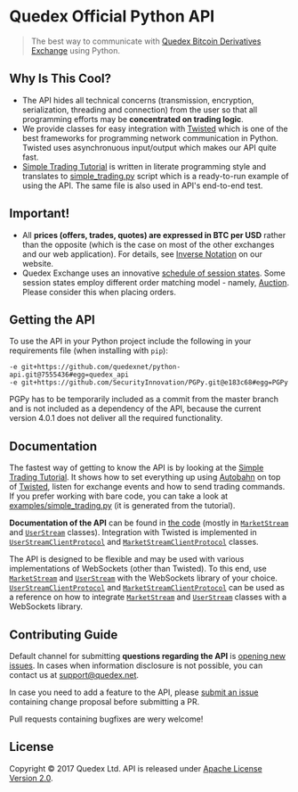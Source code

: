 # Quedex Official Python API

> The best way to communicate with [Quedex Bitcoin Derivatives Exchange](https://quedex.net)
using Python.

## Why Is This Cool?

 * The API hides all technical concerns (transmission, encryption, serialization,
   threading and connection) from the user so that all programming efforts may be
   **concentrated on trading logic**.
 * We provide classes for easy integration with [Twisted][twisted] which is one of the best
   frameworks for programming network communication in Python. Twisted uses asynchronuous
   input/output which makes our API quite fast.
 * [Simple Trading Tutorial][simple_trading.py.md] is written in literate programming style
   and translates to [simple_trading.py][simple_trading.py] script which is a&nbsp;ready-to-run
   example of using the API. The same file is also used in API's end-to-end test.

## Important!

* All **prices (offers, trades, quotes) are expressed in BTC per USD** rather than the opposite
  (which is the case on&nbsp;most of the other exchanges and our web application). For details,
  see [Inverse Notation][inverse-notation-docs] on our website.
* Quedex Exchange uses an innovative [schedule of session states][faq-session-schedule]. Some
  session states employ different order matching model - namely, [Auction][faq-what-is-auction].
  Please consider this when placing orders.

## Getting the API

To use the API in your Python project include the following in your requirements file
(when installing with `pip`):

```
-e git+https://github.com/quedexnet/python-api.git@7555436#egg=quedex_api
-e git+https://github.com/SecurityInnovation/PGPy.git@e183c68#egg=PGPy
```
PGPy has to be temporarily included as a commit from the master branch and is not included
as a dependency of the API, because the current version 4.0.1 does not deliver all the required
functionality.

## Documentation

The fastest way of getting to know the API is by looking at the
[Simple Trading Tutorial][simple_trading.py.md]. It shows how to set everything up using
[Autobahn][autobahn] on top of [Twisted][twisted], listen for exchange events
and how to send trading commands.
If you prefer working with bare code, you can take a look at
[examples/simple_trading.py][simple_trading.py] (it is generated from the tutorial).

**Documentation of the API** can be found in [the code][code] (mostly in
[`MarketStream`][market_stream.py] and [`UserStream`][user_stream.py] classes).
Integration with Twisted is implemented in [`UserStreamClientProtocol`][user_stream_client.py]
and [`MarketStreamClientProtocol`][market_stream_client.py] classes.

The API is designed to be flexible and may be used with various implementations of WebSockets
(other than Twisted). To&nbsp;this end, use [`MarketStream`][market_stream.py] and
[`UserStream`][user_stream.py] with the WebSockets library of your choice.
[`UserStreamClientProtocol`][user_stream_client.py] and [`MarketStreamClientProtocol`][
market_stream_client.py] can be used as a reference on how to integrate [`MarketStream`][
market_stream.py] and [`UserStream`][user_stream.py] classes with a WebSockets library.

## Contributing Guide

Default channel for submitting **questions regarding the API** is [opening new issues][new-issue].
In cases when information disclosure is&nbsp;not possible, you can contact us at support@quedex.net.

In case you need to add a feature to the API, please [submit an issue][new-issue]
containing change proposal before submitting a PR.

Pull requests containing bugfixes are wery welcome!

## License

Copyright &copy; 2017 Quedex Ltd. API is released under [Apache License Version 2.0](LICENSE).

[autobahn]: https://github.com/crossbario/autobahn-python
[twisted]: https://www.twistedmatrix.com/
[simple_trading.py.md]: docs/tutorials/simple_trading.py.md
[simple_trading.py]: examples/simple_trading.py
[code]: quedex_api
[user_stream.py]: quedex_api/user_stream.py
[market_stream.py]: quedex_api/market_stream.py
[user_stream_client.py]: quedex_api/user_stream.py
[market_stream_client.py]: quedex_api/market_stream.py
[inverse-notation-docs]: https://quedex.net/doc/inverse_notation
[faq-session-schedule]: https://quedex.net/faq#session_schedule
[faq-what-is-auction]: https://quedex.net/faq#what_is_auction
[new-issue]: https://github.com/quedexnet/python-api/issues/new

